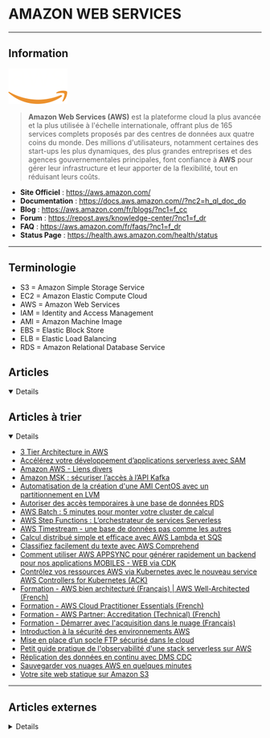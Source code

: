 # AMAZON WEB SERVICES
----

## <i class="fa-solid fa-hashtag"></i> Information

![Logo](../../_media/clouds/aws/aws_logo.png ':size=250 :no-zoom')


> <i class="fa-solid fa-quote-left"></i> **Amazon Web Services (AWS)** est la plateforme cloud la plus avancée et la plus utilisée à l'échelle internationale, offrant plus de 165 services complets proposés par des centres de données aux quatre coins du monde. Des millions d'utilisateurs, notamment certaines des start-ups les plus dynamiques, des plus grandes entreprises et des agences gouvernementales principales, font confiance à **AWS** pour gérer leur infrastructure et leur apporter de la flexibilité, tout en réduisant leurs coûts. <i class="fa-solid fa-quote-left fa-rotate-180"></i>


- <i class="fa-solid fa-globe"></i> **Site Officiel** : https://aws.amazon.com/
- <i class="fa-solid fa-book"></i> **Documentation** : https://docs.aws.amazon.com//?nc2=h_ql_doc_do 
- <i class="fab fa-blogger-b"></i> **Blog** : https://aws.amazon.com/fr/blogs/?nc1=f_cc
- <i class="fas fa-comments"></i> **Forum** : https://repost.aws/knowledge-center/?nc1=f_dr
- <i class="far fa-question-circle"></i> **FAQ** : https://aws.amazon.com/fr/faqs/?nc1=f_dr
- <i class="fas fa-tools"></i> **Status Page** : https://health.aws.amazon.com/health/status

---

## Terminologie

- S3 = Amazon Simple Storage Service
- EC2 = Amazon Elastic Compute Cloud
- AWS = Amazon Web Services
- IAM = Identity and Access Management
- AMI = Amazon Machine Image
- EBS = Elastic Block Store
- ELB = Elastic Load Balancing
- RDS = Amazon Relational Database Service

## <i class="fa-regular fa-newspaper"></i> Articles

<details open>

</details>

## <i class="fa-solid fa-glasses"></i> Articles à trier

<details open>

- [3 Tier Architecture in AWS](/atrier/clouds/amazon_aws/tempo022)
- [Accélérez votre développement d’applications serverless avec SAM](/atrier/clouds/amazon_aws/tempo010)
- [Amazon AWS - Liens divers](/atrier/clouds/amazon_aws/liens_divers)
- [Amazon MSK : sécuriser l’accès à l’API Kafka](/atrier/clouds/amazon_aws/tempo011)
- [Automatisation de la création d'une AMI CentOS avec un partitionnement en LVM](/atrier/clouds/amazon_aws/tempo012)
- [Autoriser des accès temporaires à une base de données RDS](/atrier/clouds/amazon_aws/tempo002)
- [AWS Batch : 5 minutes pour monter votre cluster de calcul](/atrier/clouds/amazon_aws/tempo013)
- [AWS Step Functions : L’orchestrateur de services Serverless](/atrier/clouds/amazon_aws/tempo014)
- [AWS Timestream - une base de données pas comme les autres](/atrier/clouds/amazon_aws/tempo015)
- [Calcul distribué simple et efficace avec AWS Lambda et SQS](/atrier/clouds/amazon_aws/tempo016)
- [Classifiez facilement du texte avec AWS Comprehend](/atrier/clouds/amazon_aws/tempo017)
- [Comment utiliser AWS APPSYNC pour générer rapidement un backend pour nos applications MOBILES - WEB via CDK](/atrier/clouds/amazon_aws/tempo018)
- [Contrôlez vos ressources AWS via Kubernetes avec le nouveau service AWS Controllers for Kubernetes (ACK)](/atrier/clouds/amazon_aws/tempo019)
- [Formation - AWS bien architecturé (Français) | AWS Well-Architected (French)](/atrier/clouds/amazon_aws/tempo008)
- [Formation - AWS Cloud Practitioner Essentials (French)](/atrier/clouds/amazon_aws/tempo007)
- [Formation - AWS Partner: Accreditation (Technical) (French)](/atrier/clouds/amazon_aws/tempo006)
- [Formation - Démarrer avec l'acquisition dans le nuage (Français)](/atrier/clouds/amazon_aws/tempo009)
- [Introduction à la sécurité des environnements AWS](/atrier/clouds/amazon_aws/tempo005)
- [Mise en place d’un socle FTP sécurisé dans le cloud](/atrier/clouds/amazon_aws/tempo020)
- [Petit guide pratique de l'observabilité d'une stack serverless sur AWS](/atrier/clouds/amazon_aws/tempo021)
- [Réplication des données en continu avec DMS CDC](/atrier/clouds/amazon_aws/tempo004)
- [Sauvegarder vos nuages AWS en quelques minutes](/atrier/clouds/amazon_aws/tempo003)
- [Votre site web statique sur Amazon S3](/atrier/clouds/amazon_aws/tempo001)

</details>

---

## <i class="fa-solid fa-glasses"></i> Articles externes

<details>

- [Detect and respond to security threats in near real-time using Amazon Managed Grafana](https://aws.amazon.com/fr/blogs/mt/detect-and-respond-to-security-threats-in-near-real-time-using-amazon-managed-grafana/)
- [The Beginner’s Guide To Create Amazon EC2 Instances](https://dzone.com/articles/the-beginners-guide-to-create-amazon-ec2-instances)
- [Amazon EventBridge](https://aws.plainenglish.io/amazon-eventbridge-158b941e3926)
- [Amazon RDS for PostgreSQL Alternatives - ClusterControl for PostgreSQL](https://severalnines.com/database-blog/amazon-rds-postgresql-alternatives-clustercontrol-postgresql)
- [Amazon RDS MySQL Minor Upgrades: Not So Fast!](https://www.percona.com/blog/2020/01/14/amazon-rds-mysql-minor-upgrades-not-so-fast/)
- [Aurora Hash Join Optimization (with a Gentle Reminder on Lab Features)](https://www.percona.com/blog/2018/01/31/aurora-hash-join-optimization-a-gentle-reminder-on-lab-features/)
- [Automatic Scaling with Amazon Aurora Serverless](https://severalnines.com/database-blog/automatic-scaling-amazon-aurora-serverless)
- [AWS DynamoDB for Serverless Microservices](https://blog.totalcloud.io/aws-dynamodb-serverless-microservices/)
- [AWS: Getting started with Karpenter for autoscaling in EKS, and its installation with Helm](https://rtfm.co.ua/en/aws-getting-started-with-karpenter-for-autoscaling-in-eks-and-its-installation-with-helm/)
- [Cloud Vendor Deep-Dive: PostgreSQL on AWS Aurora](https://severalnines.com/database-blog/cloud-vendor-deep-dive-postgresql-aws-aurora)
- [Comparing Amazon RDS Point-in-Time Recovery to ClusterControl](https://severalnines.com/database-blog/comparing-amazon-rds-point-time-recovery-clustercontrol)
- [CUBA Platform With DynamoDB](https://dzone.com/articles/cuba-platform-with-dynamodb)
- [Failover & Failback on Amazon RDS](https://severalnines.com/database-blog/failover-failback-amazon-rds)
- [Getting Started With DynamoDB and Spring](https://dzone.com/articles/getting-started-with-dynamodb-and-spring)
- [How to Configure Aurora Parameters on Amazon RDS](https://www.percona.com/blog/2017/08/09/how-to-configure-aurora-rds-parameters/)
- [How to copy items from one DynamoDB to another DynamoDB table using Python on AWS](https://www.howtoforge.com/how-to-copy-items-from-one-dynamodb-to-another-dynamodb-table-using-python-on-aws/)
- [How to create a DynamoDB table on AWS using Terraform](https://www.howtoforge.com/how-to-create-a-dynamodb-table-on-aws-using-terraform/)
- [How to create and modify a Parameter Group for an RDS instance on AWS](https://www.howtoforge.com/how-to-create-and-modify-a-parameter-group-for-rds-instance-on-aws/)
- [How to Enable Amazon RDS Remote Access](https://www.percona.com/blog/2018/05/08/how-to-enable-amazon-rds-remote-access/)
- [How to Implement ProxySQL with AWS Aurora](https://www.percona.com/blog/2018/04/03/how-to-implement-proxysql-with-aws-aurora/)
- [How to Set Up Replication Between AWS Aurora and an External MySQL Instance](https://www.percona.com/blog/2018/07/04/how-to-setup-replication-between-aws-aurora-external-mysql-instance/)
- [Indexing in DynamoDB](https://dzone.com/articles/indexing-in-dynamodb)
- [Migrating MySQL Users to Amazon RDS](https://www.percona.com/blog/2018/03/08/migrating-mysql-users-to-amazon-rds/)
- [Migrating to Amazon Aurora: Design for Flexibility](https://www.percona.com/blog/2018/11/19/migrating-to-amazon-aurora-design-for-flexibility/)
- [Migrating to Amazon Aurora: Optimize for Binary Log Replication](https://www.percona.com/blog/2018/11/16/migrating-to-amazon-aurora-optimize-for-binary-log-replication/)
- [Monitoring Amazon Aurora with PMM](https://www.percona.com/blog/2017/12/28/monitoring-amazon-aurora-pmm/)
- [Partitioning Behavior of DynamoDB](https://dzone.com/articles/partitioning-behavior-of-dynamodb)
- [Running PostgreSQL Using Amazon RDS](https://severalnines.com/database-blog/running-postgresql-using-amazon-rds)
- [The Benefits of Amazon RDS for MySQL](https://www.percona.com/blog/2019/12/19/the-benefits-of-amazon-rds-for-mysql/)
- [Understanding DynamoDB Performance and Usage: Key Metrics](https://dzone.com/articles/understanding-dynamodb-performance-and-usage-key-m)
- [Vous avez un compte Amazon ? Adieu le mot de passe et la vérification en deux étapes !](https://www.clubic.com/actualite-506503-vous-avez-un-compte-amazon-adieu-le-mot-de-passe-et-la-verification-en-deux-etapes.html)
- [What’s the Best Way to Enable (And Test) Encryption at Rest in RDS?](https://www.percona.com/blog/2020/04/15/whats-the-best-way-to-enable-and-test-encryption-at-rest-in-rds/)
- [Working With DynamoDB](https://dzone.com/articles/working-with-the-dynamodb)

</details>
